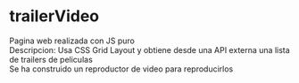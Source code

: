 # trailerVideo
Pagina web realizada con JS puro<br>
Descripcion: Usa CSS Grid Layout y obtiene desde una API externa una lista de trailers de peliculas<br>
Se ha construido un reproductor de video para reproducirlos<br>
